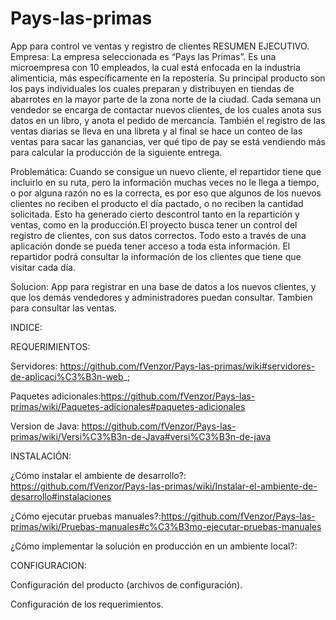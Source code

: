 # Pays-las-primas
App para control ve ventas y registro de clientes
RESUMEN EJECUTIVO.
Empresa:
La empresa seleccionada es “Pays las Primas”. Es una microempresa con 10 empleados, la cual está enfocada en la industria alimenticia, más específicamente en la repostería. Su principal producto son los pays individuales los cuales preparan y distribuyen en tiendas de abarrotes en la mayor parte de la zona norte de la ciudad. Cada semana un vendedor se encarga de contactar nuevos clientes, de los cuales anota sus datos en un libro, y anota el pedido de mercancía. También el registro de las ventas diarias se lleva en una libreta y al final se hace un conteo de las ventas para sacar las ganancias, ver qué tipo de pay se está vendiendo más para calcular la producción de la siguiente entrega.

Problemática:
Cuando se consigue un nuevo cliente, el repartidor tiene que incluirlo en su ruta, pero la información muchas veces no le llega a tiempo, o por alguna razón no es la correcta, es por eso que algunos de los nuevos clientes no reciben el producto el día pactado, o no reciben la cantidad solicitada. Esto ha generado cierto descontrol tanto en la repartición y ventas, como en la producción.El proyecto busca tener un control del registro de clientes, con sus datos correctos. Todo esto a través de una aplicación donde se pueda tener acceso a toda esta información. El repartidor podrá consultar la información de los clientes que tiene que visitar cada día.

Solucion:
App para registrar en una base de datos a los nuevos clientes, y que los demás vendedores y administradores puedan consultar. Tambien para consultar las ventas.

INDICE:

REQUERIMIENTOS:

Servidores: https://github.com/fVenzor/Pays-las-primas/wiki#servidores-de-aplicaci%C3%B3n-web_;

Paquetes adicionales:https://github.com/fVenzor/Pays-las-primas/wiki/Paquetes-adicionales#paquetes-adicionales

Version de Java: https://github.com/fVenzor/Pays-las-primas/wiki/Versi%C3%B3n-de-Java#versi%C3%B3n-de-java

INSTALACIÓN:

¿Cómo instalar el ambiente de desarrollo?: https://github.com/fVenzor/Pays-las-primas/wiki/Instalar-el-ambiente-de-desarrollo#instalaciones

¿Cómo ejecutar pruebas manuales?:https://github.com/fVenzor/Pays-las-primas/wiki/Pruebas-manuales#c%C3%B3mo-ejecutar-pruebas-manuales

¿Cómo implementar la solución en producción en un ambiente local?:

CONFIGURACION:

Configuración del producto (archivos de configuración).

Configuración de los requerimientos.

